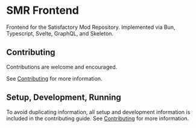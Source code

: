 # SMR Frontend

Frontend for the Satisfactory Mod Repository.
Implemented via Bun, Typescript, Svelte, GraphQL, and Skeleton.

## Contributing

Contributions are welcome and encouraged.

See [Contributing](CONTRIBUTING.md) for more information.

## Setup, Development, Running

To avoid duplicating information, all setup and development information is included in the contributing guide.
See [Contributing](CONTRIBUTING.md) for more information.
